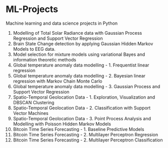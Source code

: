 # ML-Projects
Machine learning and data science projects in Python
1. Modelling of Total Solar Radiance data with Gaussian Process Regression and Support Vector Regression
2. Brain State Change detection by applying Gaussian Hidden Markov Models to EEG data.
3. Model selection for mixture models using variational Bayes and information theoretic methods
4. Global temperature anomaly data modelling - 1. Frequentist linear regression
5. Global temperature anomaly data modelling - 2. Bayesian linear regression with Markov Chain Monte Carlo
6. Global temperature anomaly data modelling - 3. Gaussian Process and Support Vector Regression
7. Spatio-Temporal Geolocation Data - 1. Exploration, Visualization and DBSCAN Clustering
8. Spatio-Temporal Geolocation Data - 2. Classification with Support Vector Machines
9. Spatio-Temporal Geolocation Data - 3. Point Process Analysis and Modelling with Poisson Hidden Markov Models
10. Bitcoin Time Series Forecasting - 1. Baseline Predictive Models
11. Bitcoin Time Series Forecasting - 2. Multilayer Perceptron Regression
12. Bitcoin Time Series Forecasting - 2. Multilayer Perceptron Classification
